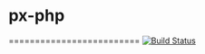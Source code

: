 # px-php
=========================
[![Build Status](https://travis-ci.org/imasson/px-php.png)](https://travis-ci.org/imasson/px-php)